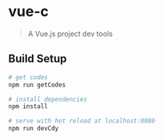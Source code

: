 # vue-c

> A Vue.js project dev tools

## Build Setup

``` bash
# get codes
npm run getCodes

# install dependencies
npm install

# serve with hot reload at localhost:8080
npm run devCdy
```
